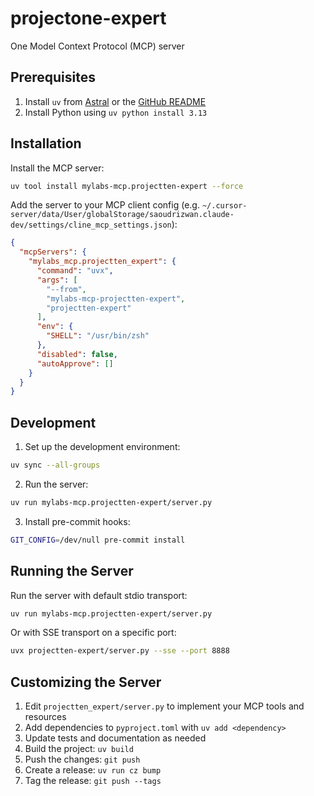 # projectone-expert

One Model Context Protocol (MCP) server

## Prerequisites

1. Install `uv` from [Astral](https://docs.astral.sh/uv/getting-started/installation/) or the [GitHub README](https://github.com/astral-sh/uv#installation)
2. Install Python using `uv python install 3.13`

## Installation

Install the MCP server:
```bash
uv tool install mylabs-mcp.projectten-expert --force 
```

Add the server to your MCP client config (e.g. `~/.cursor-server/data/User/globalStorage/saoudrizwan.claude-dev/settings/cline_mcp_settings.json`):
```json
{
  "mcpServers": {
    "mylabs_mcp.projectten_expert": {
      "command": "uvx",
      "args": [
        "--from",
        "mylabs-mcp-projectten-expert",
        "projectten-expert"
      ],
      "env": {
        "SHELL": "/usr/bin/zsh"
      },
      "disabled": false,
      "autoApprove": []
    }
  }
}
```

## Development

1. Set up the development environment:
```bash
uv sync --all-groups
```

2. Run the server:
```bash
uv run mylabs-mcp.projectten-expert/server.py
```

3. Install pre-commit hooks:
```bash
GIT_CONFIG=/dev/null pre-commit install
```

## Running the Server

Run the server with default stdio transport:
```bash
uv run mylabs-mcp.projectten-expert/server.py
```

Or with SSE transport on a specific port:
```bash
uvx projectten-expert/server.py --sse --port 8888
```

## Customizing the Server

1. Edit `projectten_expert/server.py` to implement your MCP tools and resources
2. Add dependencies to `pyproject.toml` with `uv add <dependency>`
3. Update tests and documentation as needed
4. Build the project: `uv build`
5. Push the changes: `git push`
6. Create a release: `uv run cz bump`
7. Tag the release: `git push --tags`
